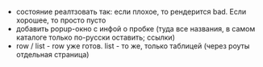 - состояние реалтзовать так: если плохое, то рендерится bad. Если хорошее, то просто пусто
- добавить popup-окно с инфой о пробке (туда все названия, в самом каталоге только по-русски оставить; ссылки)
- row / list - row уже готов. list - то же, только таблицей (через роуты отдельная страница)
